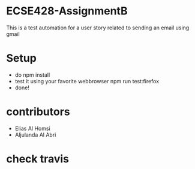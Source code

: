 # ECSE428-AssignmentB
This is a test automation for a user story related to sending an email using gmail

# Setup
- do npm install
- test it using your favorite webbrowser npm run test:firefox
- done!

# contributors
- Elias Al Homsi
- Aljulanda Al Abri

# check travis
